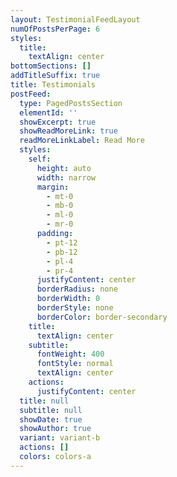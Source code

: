 ```yaml
---
layout: TestimonialFeedLayout
numOfPostsPerPage: 6
styles:
  title:
    textAlign: center
bottomSections: []
addTitleSuffix: true
title: Testimonials
postFeed:
  type: PagedPostsSection
  elementId: ''
  showExcerpt: true
  showReadMoreLink: true
  readMoreLinkLabel: Read More
  styles:
    self:
      height: auto
      width: narrow
      margin:
        - mt-0
        - mb-0
        - ml-0
        - mr-0
      padding:
        - pt-12
        - pb-12
        - pl-4
        - pr-4
      justifyContent: center
      borderRadius: none
      borderWidth: 0
      borderStyle: none
      borderColor: border-secondary
    title:
      textAlign: center
    subtitle:
      fontWeight: 400
      fontStyle: normal
      textAlign: center
    actions:
      justifyContent: center
  title: null
  subtitle: null
  showDate: true
  showAuthor: true
  variant: variant-b
  actions: []
  colors: colors-a
---
```

